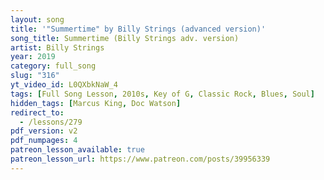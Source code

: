 ```yaml
---
layout: song
title: '"Summertime" by Billy Strings (advanced version)'
song_title: Summertime (Billy Strings adv. version)
artist: Billy Strings
year: 2019
category: full_song
slug: "316"
yt_video_id: L0QXbkNaW_4
tags: [Full Song Lesson, 2010s, Key of G, Classic Rock, Blues, Soul]
hidden_tags: [Marcus King, Doc Watson]
redirect_to:
  - /lessons/279
pdf_version: v2
pdf_numpages: 4
patreon_lesson_available: true
patreon_lesson_url: https://www.patreon.com/posts/39956339
---
```


<!-- patreon_lesson_available: true
patreon_lesson_url: https://www.patreon.com/posts/32143542 -->
